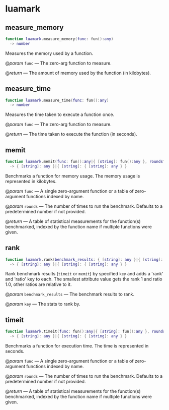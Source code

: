 # luamark

## measure_memory

```lua
function luamark.measure_memory(func: fun():any)
  -> number
```

Measures the memory used by a function.

@_param_ `func` — The zero-arg function to measure.

@_return_ — The amount of memory used by the function (in kilobytes).

## measure_time

```lua
function luamark.measure_time(func: fun():any)
  -> number
```

Measures the time taken to execute a function once.

@_param_ `func` — The zero-arg function to measure.

@_return_ — The time taken to execute the function (in seconds).

## memit

```lua
function luamark.memit(func: fun():any|{ [string]: fun():any }, rounds?: number, iterations: any, warmups: any)
  -> { [string]: any }|{ [string]: { [string]: any } }
```

Benchmarks a function for memory usage. The memory usage is represented in kilobytes.

@_param_ `func` — A single zero-argument function or a table of zero-argument functions indexed by name.

@_param_ `rounds` — The number of times to run the benchmark. Defaults to a predetermined number if not provided.

@_return_ — A table of statistical measurements for the function(s) benchmarked, indexed by the function name if multiple functions were given.

## rank

```lua
function luamark.rank(benchmark_results: { [string]: any }|{ [string]: { [string]: any } }, key: string)
  -> { [string]: any }|{ [string]: { [string]: any } }
```

Rank benchmark results (`timeit` or `memit`) by specified `key` and adds a 'rank' and 'ratio' key to each.
The smallest attribute value gets the rank 1 and ratio 1.0, other ratios are relative to it.

@_param_ `benchmark_results` — The benchmark results to rank.

@_param_ `key` — The stats to rank by.

## timeit

```lua
function luamark.timeit(func: fun():any|{ [string]: fun():any }, rounds?: number, iterations: any, warmups: any)
  -> { [string]: any }|{ [string]: { [string]: any } }
```

Benchmarks a function for execution time. The time is represented in seconds.

@_param_ `func` — A single zero-argument function or a table of zero-argument functions indexed by name.

@_param_ `rounds` — The number of times to run the benchmark. Defaults to a predetermined number if not provided.

@_return_ — A table of statistical measurements for the function(s) benchmarked, indexed by the function name if multiple functions were given.
